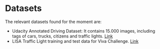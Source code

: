 # Datasets

The relevant datasets found for the moment are:

* Udacity Annotated Driving Dataset: It contains 15.000 images, including tags of cars, trucks, citizens and traffic lights. [Link](https://github.com/udacity/self-driving-car/tree/master/annotations)
* LISA Traffic Light training and test data for Viva Challenge. [Link](http://cvrr.ucsd.edu/vivachallenge/index.php/traffic-light/traffic-light-detection/)
